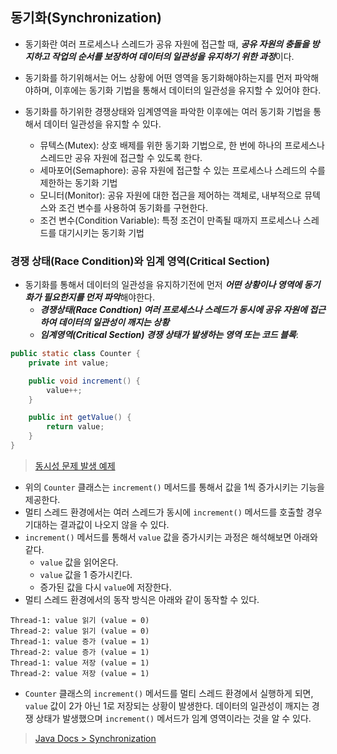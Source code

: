 ## 동기화(Synchronization)
- 동기화란 여러 프로세스나 스레드가 공유 자원에 접근할 때, ***공유 자원의 충돌을 방지하고 작업의 순서를 보장하여 데이터의 일관성을 유지하기 위한 과정***이다. 
- 동기화를 하기위해서는 어느 상황에 어떤 영역을 동기화해야하는지를 먼저 파악해야하며, 이후에는 동기화 기법을 통해서 데이터의 일관성을 유지할 수 있어야 한다.

- 동기화를 하기위한 경쟁상태와 임계영역을 파악한 이후에는 여러 동기화 기법을 통해서 데이터 일관성을 유지할 수 있다.
  - 뮤텍스(Mutex): 상호 배제를 위한 동기화 기법으로, 한 번에 하나의 프로세스나 스레드만 공유 자원에 접근할 수 있도록 한다.
  - 세마포어(Semaphore): 공유 자원에 접근할 수 있는 프로세스나 스레드의 수를 제한하는 동기화 기법
  - 모니터(Monitor): 공유 자원에 대한 접근을 제어하는 객체로, 내부적으로 뮤텍스와 조건 변수를 사용하여 동기화를 구현한다.
  - 조건 변수(Condition Variable): 특정 조건이 만족될 때까지 프로세스나 스레드를 대기시키는 동기화 기법

### 경쟁 상태(Race Condition)와 임계 영역(Critical Section)
- 동기화를 통해서 데이터의 일관성을 유지하기전에 먼저 ***어떤 상황이나 영역에 동기화가 필요한지를 먼저 파악***해야한다.
  - ***경쟁상태(Race Condtion) 여러 프로세스나 스레드가 동시에 공유 자원에 접근하여 데이터의 일관성이 깨지는 상황***
  - ***임계영역(Critical Section) 경쟁 상태가 발생하는 영역 또는 코드 블록***:

```java
public static class Counter {
    private int value;

    public void increment() {
        value++;
    }

    public int getValue() {
        return value;
    }
}
```
> [동시성 문제 발생 예제](./SynchronizationMain1.java)
- 위의 `Counter` 클래스는 `increment()` 메서드를 통해서 값을 1씩 증가시키는 기능을 제공한다.
- 멀티 스레드 환경에서는 여러 스레드가 동시에 `increment()` 메서드를 호출할 경우 기대하는 결과값이 나오지 않을 수 있다.
- `increment()` 메서드를 통해서 `value` 값을 증가시키는 과정은 해석해보면 아래와 같다.
  - `value` 값을 읽어온다.
  - `value` 값을 1 증가시킨다.
  - 증가된 값을 다시 `value`에 저장한다.
- 멀티 스레드 환경에서의 동작 방식은 아래와 같이 동작할 수 있다.
```text
Thread-1: value 읽기 (value = 0)
Thread-2: value 읽기 (value = 0)
Thread-1: value 증가 (value = 1)
Thread-2: value 증가 (value = 1)
Thread-1: value 저장 (value = 1)
Thread-2: value 저장 (value = 1)
```
- `Counter` 클래스의 `increment()` 메서드를 멀티 스레드 환경에서 실행하게 되면, `value` 값이 2가 아닌 1로 저장되는 상황이 발생한다. 데이터의 일관성이 깨지는 경쟁 상태가 발생했으며 `increment()` 메서드가 임계 영역이라는 것을 알 수 있다.


> [Java Docs > Synchronization](https://docs.oracle.com/javase/tutorial/essential/concurrency/sync.html)